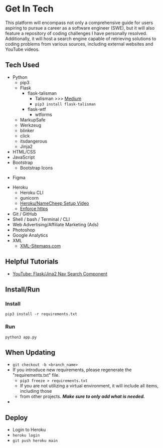 # Get In Tech 

This platform will encompass not only a comprehensive guide for users aspiring to pursue a career as a software engineer (SWE), but it will also feature a repository of coding challenges I have personally resolved. Additionally, it will host a search engine capable of retrieving solutions to coding problems from various sources, including external websites and YouTube videos.



## Tech Used
- Python
    - pip3
    - Flask
        - flask-talisman
            - Talisman >>> [Medium](https://betterprogramming.pub/from-http-to-https-easily-secure-flask-web-apps-with-talisman-3359692d3eac)
            - `pip3 install flask-talisman`
        - flask-wtf
            - wtforms
    - MarkupSafe
    - Werkzeug
    - blinker
    - click
    - itsdangerous
    - Jinja2 
- HTML/CSS
- JavaScript
- Bootstrap
    - Bootstrap Icons
<!-- - MongoDB
    - Mongoos  -->
- Figma
<!-- - [Figma](https://www.figma.com/file/NhVv9RBbRln5Y4RTX1M1Ph/How-to-get-into-Tech?type=design&node-id=0-1&mode=design&t=UnGo5DO8TltFNFDZ-0) -->
- Heroku
    - Heroku CLI
    - gunicorn
    - [Heroku/NameCheep Setup Video](https://www.youtube.com/watch?v=51j_mhje9Kk)
    - [Enforce https](https://help.heroku.com/J2R1S4T8/can-heroku-force-an-application-to-use-ssl-tls)
- Git / GitHub
- Shell / bash / Terminal / CLI
- Web Advertising/Affiliate Marketing (Ads)
- Photoshop
- Google Analytics
- XML
    - [XML-Sitemaps.com](https://www.xml-sitemaps.com/)



## Helpful Tutorials    
- [YouTube: Flask/Jina2 Nav Search Component](https://www.youtube.com/watch?v=kmtZTo-_gJY)



## Install/Run

### Install
```
pip3 install -r requirements.txt
```

### Run
```
python3 app.py
```

## When Updating

- `git checkout -b <branch_name>`
- If you introduce new requirements, please regenerate the "requirements.txt" file.
    - `pip3 freeze > requirements.txt` 
    - If you are not utilizing a virtual environment, it will include all items, including those 
    - from other projects. ***Make sure to only add what is needed.*** 
- 

## Deploy

- Login to Heroku
- `heroku login`
- `git push heroku main`